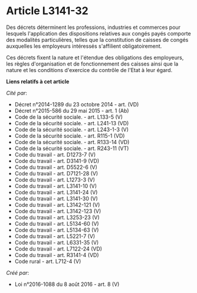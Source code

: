 # Article L3141-32

Des décrets déterminent les professions, industries et commerces pour lesquels l'application des dispositions relatives aux
congés payés comporte des modalités particulières, telles que la constitution de caisses de congés auxquelles les employeurs
intéressés s'affilient obligatoirement. 

Ces décrets fixent la nature et l'étendue des obligations des employeurs, les règles d'organisation et de fonctionnement des
caisses ainsi que la nature et les conditions d'exercice du contrôle de l'Etat à leur égard.

**Liens relatifs à cet article**

_Cité par_:

  - Décret n°2014-1289 du 23 octobre 2014 - art. (VD)
  - Décret n°2015-586 du 29 mai 2015 - art. 1 (Ab)
  - Code de la sécurité sociale. - art. L133-5 (V)
  - Code de la sécurité sociale. - art. L241-13 (VD)
  - Code de la sécurité sociale. - art. L243-1-3 (V)
  - Code de la sécurité sociale. - art. R115-1 (VD)
  - Code de la sécurité sociale. - art. R133-14 (VD)
  - Code de la sécurité sociale. - art. R243-11 (VT)
  - Code du travail - art. D1273-7 (V)
  - Code du travail - art. D3141-9 (VD)
  - Code du travail - art. D5522-6 (V)
  - Code du travail - art. D7121-28 (V)
  - Code du travail - art. L1273-3 (V)
  - Code du travail - art. L3141-10 (V)
  - Code du travail - art. L3141-24 (V)
  - Code du travail - art. L3141-30 (V)
  - Code du travail - art. L3142-121 (V)
  - Code du travail - art. L3142-123 (V)
  - Code du travail - art. L3253-23 (V)
  - Code du travail - art. L5134-60 (V)
  - Code du travail - art. L5134-63 (V)
  - Code du travail - art. L5221-7 (V)
  - Code du travail - art. L6331-35 (V)
  - Code du travail - art. L7122-24 (VD)
  - Code du travail - art. R3141-4 (VD)
  - Code rural - art. L712-4 (V)

_Créé par_:

  - Loi n°2016-1088 du 8 août 2016 - art. 8 (V)
